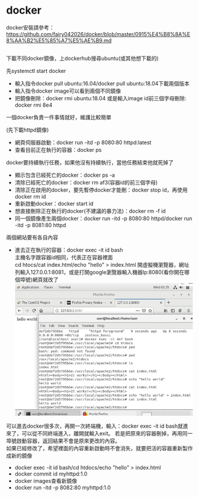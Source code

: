 # docker  

docker安裝請參考：https://github.com/fairy042026/docker/blob/master/0915%E4%B8%8A%E8%AA%B2%E5%85%A7%E5%AE%B9.md  
## 

下載不同docker鏡像，上dockerhub搜尋ubuntu(或其他想下載的)    
  
先systemctl start docker  
* 輸入指令docker pull ubuntu:16.04/docker pull ubuntu:18.04下載兩個版本  
* 輸入指令docker image可以看到兩個不同鏡像  
* 把鏡像刪除：docker rmi ubuntu:18.04 或是輸入image id前三個字母刪除: docker rmi 8e4  
  
一個docker負責一件事情就好，維護比較簡單  
    
(先下載httpd鏡像)  
* 網頁伺服器啟動：docker run -itd -p 8080:80 httpd:latest  
* 查看目前正在執行的容器：docker ps  
    
docker要持續執行任務，如果他沒有持續執行，當他任務結束他就死掉了  
    
* 顯示包含已經死亡的docker：docker ps -a  
* 清除已經死亡的docker：docker rm af3(容器id的前三個字母)  
* 清除正在啟用的docker，要先暫停docker才能刪：docker stop id，再使用docker rm id  
* 重新啟動docker：docker start id  
* 想直接刪除正在執行的docker(不建議的暴力法)：docker rm -f id  
* 同一個鏡像產生兩個docker：docker run -itd -p 8080:80 httpd/docker run -itd -p 8081:80 httpd  
  
兩個網站要有各自內容  
* 進去正在執行的容器：docker exec -it id bash  
主機名字跟容器id相同，代表正在容器裡面    
cd htocs/cat index.html/echo "hello" > index.html
開虛擬機瀏覽器，網址列輸入127.0.0.1:8081，或是打開google瀏覽器輸入機器Ip:8080(看你開在哪個埠號)網頁就改了  
![image](https://github.com/fairy042026/109-linux-/blob/main/0330%E4%B8%8A%E8%AA%B2%E5%85%A7%E5%AE%B9/photo_2021-03-30_19-31-32.jpg)  
  
可以進去docker很多次，再開一次終端機，輸入：docker exec -it id bash就進來了，可以從不同終端進入，離開就輸入exit。
若是把原來的容器刪掉，再用同一埠號啟動容器，返回結果不會是原來更改的內容。  
如果已經修改了，希望裡面的內容重新啟動時不會消失，就要把活的容器重新製作成新的鏡像  
* docker exec -it id bash/cd htdocs/echo "hello" > index.html
* docker commit id myhttpd:1.0  
* docker images查看新鏡像  
* docker run -itd -p 8082:80 myhttpd:1.0  
